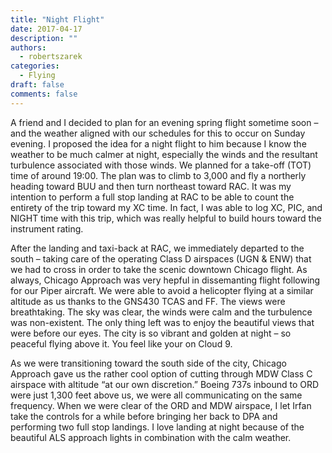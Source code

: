 ```yaml
---
title: "Night Flight"
date: 2017-04-17
description: ""
authors:
  - robertszarek
categories:
  - Flying
draft: false
comments: false
---
```


A friend and I decided to plan for an evening spring flight sometime soon – and the weather aligned with our schedules for this to occur on Sunday evening. I proposed the idea for a night flight to him because I know the weather to be much calmer at night, especially the winds and the resultant turbulence associated with those winds. We planned for a take-off (TOT) time of around 19:00. The plan was to climb to 3,000 and fly a northerly heading toward BUU and then turn northeast toward RAC. It was my intention to perform a full stop landing at RAC to be able to count the entirety of the trip toward my XC time. In fact, I was able to log XC, PIC, and NIGHT time with this trip, which was really helpful to build hours toward the instrument rating.

After the landing and taxi-back at RAC, we immediately departed to the south – taking care of the operating Class D airspaces (UGN & ENW) that we had to cross in order to take the scenic downtown Chicago flight. As always, Chicago Approach was very hepful in dissemanting flight following for our Piper aircraft. We were able to avoid a helicopter flying at a similar altitude as us thanks to the GNS430 TCAS and FF. The views were breathtaking. The sky was clear, the winds were calm and the turbulence was non-existent. The only thing left was to enjoy the beautiful views that were before our eyes. The city is so vibrant and golden at night – so peaceful flying above it. You feel like your on Cloud 9.

As we were transitioning toward the south side of the city, Chicago Approach gave us the rather cool option of cutting through MDW Class C airspace with altitude “at our own discretion.” Boeing 737s inbound to ORD were just 1,300 feet above us, we were all communicating on the same frequency. When we were clear of the ORD and MDW airspace, I let Irfan take the controls for a while before bringing her back to DPA and performing two full stop landings. I love landing at night because of the beautiful ALS approach lights in combination with the calm weather.